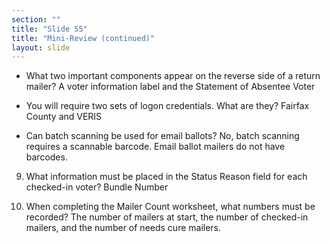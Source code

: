 ```yaml
---
section: ""
title: "Slide 55"
title: "Mini-Review (continued)"
layout: slide
---
```


- What two important components appear on the reverse side of a return mailer? A voter information label and the Statement of Absentee Voter

- You will require two sets of logon credentials. What are they? Fairfax County and VERIS

- Can batch scanning be used for email ballots? No, batch scanning requires a scannable barcode. Email ballot mailers do not have barcodes.

9. What information must be placed in the Status Reason field for each checked-in voter? Bundle Number

10. When completing the Mailer Count worksheet, what numbers must be recorded? The number of mailers at start, the number of checked-in mailers, and the number of needs cure mailers.